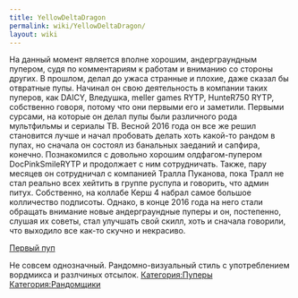 ```yaml
---
title: YellowDeltaDragon
permalink: wiki/YellowDeltaDragon/
layout: wiki
---
```


На данный момент является вполне хорошим, андерграундным пупером, судя
по комментариям к работам и вниманию со стороны других. В прошлом, делал
до ужаса странные и плохие, даже сказал бы отвратные пупы. Начинал он
свою деятельность в компании таких пуперов, как DAICY, Вледушка, meller
games RYTP, HunteR750 RYTP, собственно говоря, потому что они первыми
его и заметили. Первыми сурсами, на которые он делал пупы были
различного рода мультфильмы и сериалы ТВ. Весной 2016 года он все же
решил становится лучше и начал пробовать делать хоть какой-то рандом в
пупах, но сначала он состоял из банальных заеданий и сапфира, конечно.
Познакомился с довольно хорошим олдфагом-пупером DocPinkSmileRYTP и
продолжает с ним сотрудничать. Также, пару месяцев он сотрудничал с
компанией Тралла Пуканова, пока Тралл не стал реально всех хейтить в
группе руспупа и говорить, что админ питух. Собственно, на коллабе Керш
4 набрал самое большое колличество подписоты. Однако, в конце 2016 года
на него стали обращать внимание новые андерграундные пуперы и он,
постепенно, слушая их советы, стал улучшать свой скилл, хоть и сначала
говорили, что выходило все как-то скучно и некрасиво.

[Первый пуп](https://www.youtube.com/watch?v=bNCqlWdpymc)

Не совсем однозначный. Рандомно-визуальный стиль с употреблением
вордмикса и разлчиных отсылок.
[Категория:Пуперы](Категория:Пуперы "wikilink")
[Категория:Рандомщики](Категория:Рандомщики "wikilink")
